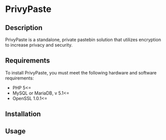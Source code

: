 # PrivyPaste

## Description
PrivyPaste is a standalone, private pastebin solution that utilizes encryption to increase privacy and security.

## Requirements
To install PrivyPaste, you must meet the following hardware and software requirements:

* PHP 5<=
* MySQL or MariaDB, v 5.1<=
* OpenSSL 1.0.1<=

## Installation

## Usage

